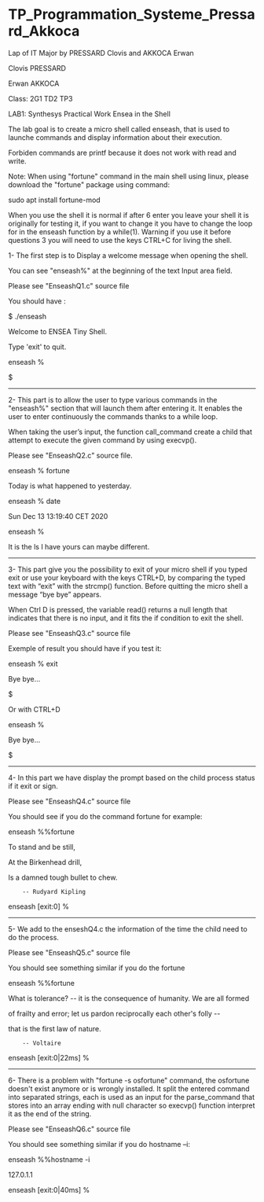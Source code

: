 # TP_Programmation_Systeme_Pressard_Akkoca
Lap of IT Major by PRESSARD Clovis and AKKOCA Erwan 

Clovis PRESSARD 

Erwan AKKOCA 

Class: 2G1 TD2 TP3 

LAB1: Synthesys Practical Work Ensea in the Shell 

  

The lab goal is to create a micro shell called enseash, that is used to launche commands and display information about their execution. 

  

Forbiden commands are printf because it does not work with read and write. 

  

Note: When using "fortune" command in the main shell using linux, please download the "fortune" package using command: 

  

sudo apt install fortune-mod 

  

 When you use the shell it is normal if after 6 enter you leave your shell it is originally for testing it, if you want to change it you have to change the loop for in the enseash function by a while(1). Warning if you use it before questions 3 you will need to use the keys CTRL+C for living the shell. 

  

1- The first step is to Display a welcome message when opening the shell.  

You can see "enseash%" at the beginning of the text Input area field. 

  

Please see "EnseashQ1.c" source file 

You should have : 

$ ./enseash 

Welcome to ENSEA Tiny Shell. 

Type 'exit' to quit. 

enseash % 

$ 

  

--------------------------------------- 

2- This part is to allow the user to type various commands in the "enseash%" section that will launch them after entering it. It enables the user to enter continuously the commands thanks to a while loop. 

When taking the user’s input, the function call_command create a child that attempt to execute the given command by using execvp(). 

  

Please see "EnseashQ2.c" source file. 

enseash % fortune 

Today is what happened to yesterday. 

enseash % date 

Sun Dec 13 13:19:40 CET 2020 

enseash % 

 

It is the ls I have yours can maybe different. 

 

--------------------------------------- 

3- This part give you the possibility to exit of your micro shell if you typed exit or use your keyboard with the keys CTRL+D, by comparing the typed text with “exit” with the strcmp() function. Before quitting the micro shell a message “bye bye” appears.  

When Ctrl D is pressed, the variable read() returns a null length that indicates that there is no input, and it fits the if condition to exit the shell. 

 

Please see "EnseashQ3.c" source file 

 

Exemple of result you should have if you test it: 

enseash % exit 

Bye bye... 

$ 

Or with CTRL+D 

enseash % 

Bye bye... 

$ 

  

--------------------------------------- 

  

4- In this part we have display the prompt based on the child process status if it exit or sign. 

Please see "EnseashQ4.c" source file 

You should see if you do the command fortune for example: 

 enseash %%fortune 

To stand and be still, 

At the Birkenhead drill, 

Is a damned tough bullet to chew. 

		-- Rudyard Kipling 

enseash [exit:0] % 

 

--------------------------------------- 

  

5- We add to the enseshQ4.c the information of the time the child need to do the process. 

Please see "EnseashQ5.c" source file 

 You should see something similar if you do the fortune 

enseash %%fortune 

What is tolerance? -- it is the consequence of humanity.  We are all formed 

of frailty and error; let us pardon reciprocally each other's folly -- 

that is the first law of nature. 

		-- Voltaire 

enseash [exit:0|22ms] % 

 

--------------------------------------- 

  

6- There is a problem with "fortune -s osfortune" command, the osfortune doesn't exist anymore or is wrongly installed.  It split the entered command into separated strings, each is used as an input for the parse_command that stores into an array ending with null character so execvp() function interpret it as the end of the string. 

Please see "EnseashQ6.c" source file 

 

You should see something similar if you do hostname –i: 

enseash %%hostname -i 

127.0.1.1 

enseash [exit:0|40ms] % 

 

 